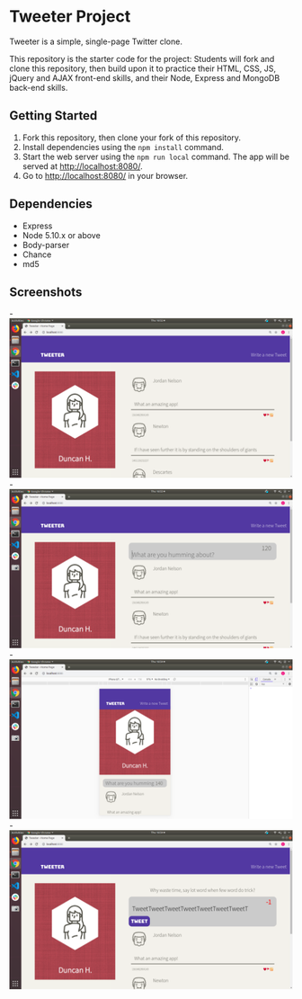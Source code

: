 # Tweeter Project

Tweeter is a simple, single-page Twitter clone.

This repository is the starter code for the project: Students will fork and clone this repository, then build upon it to practice their HTML, CSS, JS, jQuery and AJAX front-end skills, and their Node, Express and MongoDB back-end skills.

## Getting Started

1. Fork this repository, then clone your fork of this repository.
2. Install dependencies using the `npm install` command.
3. Start the web server using the `npm run local` command. The app will be served at <http://localhost:8080/>.
4. Go to <http://localhost:8080/> in your browser.

## Dependencies

- Express
- Node 5.10.x or above
- Body-parser
- Chance
- md5

## Screenshots

-![A home page that leaves you wanting more](https://github.com/hurtlethefrog/tweeter/blob/master/docs/Flawless-home-page.png)
-![An input field that knows when it's wanted](https://github.com/hurtlethefrog/tweeter/blob/master/docs/Hideable-input-field.png)
-![Useable on desktop and phone alike, W0W!](https://github.com/hurtlethefrog/tweeter/blob/master/docs/Ingenious-esponsive-design.png)
-![Error messages custom designed for every problem](https://github.com/hurtlethefrog/tweeter/blob/master/docs/Relevant-error-messages.png)